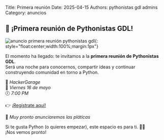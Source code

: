 Title: Primera reunión
Date: 2025-04-15
Authors: pythonistas gdl admins
Category: anuncios

## 🐍 ¡Primera reunión de Pythonistas GDL!

![anuncio primera reunión pythonistas gdl]({static}/images/primera_reunion.jpg){: style="float:center;width:100%;margin:1px"}

El momento ha llegado: te invitamos a la **primera reunión de Pythonistas GDL**.  
Será una noche para conocernos, compartir ideas y continuar construyendo comunidad en torno a Python.

📍 *HackerGarage*  
📅 *Viernes 16 de mayo*  
🕖 *7:00 PM*

👉 [¡Regístrate aquí!](https://eventos.pythonistas-gdl.org/signup/1)

🎤 *Muy pronto anunciaremos las pláticas*  

Si te gusta Python (o quieres empezar), este espacio es para ti. 🐍💬  
¡Nos vemos pronto!

